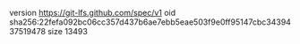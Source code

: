 version https://git-lfs.github.com/spec/v1
oid sha256:22fefa092bc06cc357d437b6ae7ebb5eae503f9e0ff95147cbc3439437519478
size 13493
